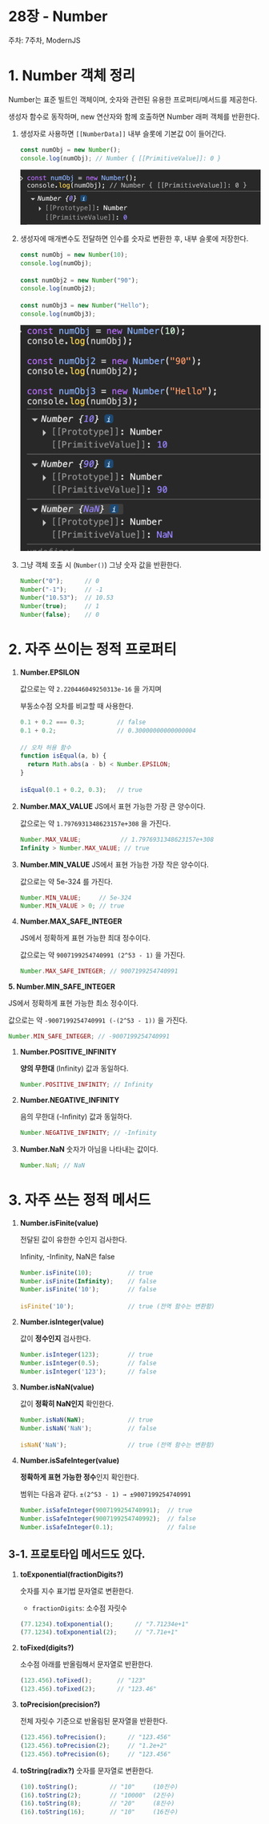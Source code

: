 # 28장 - Number

주차: 7주차, ModernJS

# 1. Number 객체 정리

Number는 표준 빌트인 객체이며, 숫자와 관련된 유용한 프로퍼티/메서드를 제공한다.

생성자 함수로 동작하며, new 연산자와 함께 호출하면 Number 래퍼 객체를 반환한다.

1. 생성자로 사용하면 `[[NumberData]]` 내부 슬롯에 기본값 0이 들어간다.
    
    ```jsx
    const numObj = new Number();
    console.log(numObj); // Number { [[PrimitiveValue]]: 0 }
    ```
    
    ![image.png](./image.png)
    

1. 생성자에 매개변수도 전달하면 인수를 숫자로 변환한 후, 내부 슬롯에 저장한다.
    
    ```jsx
    const numObj = new Number(10);
    console.log(numObj); 
    
    const numObj2 = new Number("90");
    console.log(numObj2); 
            
    const numObj3 = new Number("Hello");     
    console.log(numObj3); 
    ```
    
    ![image.png](./image%201.png)
    
2. 그냥 객체 호출 시 (`Number()`) 그냥 숫자 값을 반환한다.
    
    ```jsx
    Number("0");      // 0
    Number("-1");     // -1
    Number("10.53");  // 10.53
    Number(true);     // 1
    Number(false);    // 0
    ```
    

# 2. 자주 쓰이는 정적 프로퍼티

1. **Number.EPSILON**
    
    값으로는 약 `2.220446049250313e-16` 을 가지며
    
    부동소수점 오차를 비교할 때 사용한다.
    
    ```jsx
    0.1 + 0.2 === 0.3;         // false
    0.1 + 0.2;                 // 0.30000000000000004
    
    // 오차 허용 함수
    function isEqual(a, b) {
      return Math.abs(a - b) < Number.EPSILON;
    }
    
    isEqual(0.1 + 0.2, 0.3);   // true
    ```
    

1. **Number.MAX_VALUE**
JS에서 표현 가능한 가장 큰 양수이다.
    
    값으로는 약 `1.7976931348623157e+308` 을 가진다.
    
    ```jsx
    Number.MAX_VALUE;           // 1.7976931348623157e+308
    Infinity > Number.MAX_VALUE; // true
    ```
    

1. **Number.MIN_VALUE**
JS에서 표현 가능한 가장 작은 양수이다.
    
    값으로는 약 5e-324 를 가진다.
    
    ```jsx
    Number.MIN_VALUE;     // 5e-324
    Number.MIN_VALUE > 0; // true
    ```
    

1. **Number.MAX_SAFE_INTEGER**
    
    JS에서 정확하게 표현 가능한 최대 정수이다.
    
    값으로는 약 `9007199254740991 (2^53 - 1)` 을 가진다.
    
    ```jsx
    Number.MAX_SAFE_INTEGER; // 9007199254740991
    ```
    

**5. Number.MIN_SAFE_INTEGER**

JS에서 정확하게 표현 가능한 최소 정수이다.

값으로는 약 `-9007199254740991 (-(2^53 - 1))` 을 가진다.

```jsx
Number.MIN_SAFE_INTEGER; // -9007199254740991
```

1. **Number.POSITIVE_INFINITY**
    
    **양의 무한대** (Infinity) 값과 동일하다.
    
    ```jsx
    Number.POSITIVE_INFINITY; // Infinity
    ```
    
2. **Number.NEGATIVE_INFINITY**
    
    음의 무한대 (-Infinity) 값과 동일하다.
    
    ```jsx
    Number.NEGATIVE_INFINITY; // -Infinity
    ```
    
3. **Number.NaN**
숫자가 아님을 나타내는 값이다.
    
    ```jsx
    Number.NaN; // NaN
    ```
    

# 3. 자주 쓰는 정적 메서드

1. **Number.isFinite(value)**
    
    전달된 값이 유한한 수인지 검사한다.
    
    Infinity, -Infinity, NaN은 false
    
    ```jsx
    Number.isFinite(10);          // true
    Number.isFinite(Infinity);    // false
    Number.isFinite('10');        // false
    
    isFinite('10');               // true (전역 함수는 변환함)
    ```
    

1. **Number.isInteger(value)**
    
    값이 **정수인지** 검사한다.
    
    ```jsx
    Number.isInteger(123);        // true
    Number.isInteger(0.5);        // false
    Number.isInteger('123');      // false
    ```
    

1. **Number.isNaN(value)**
    
    값이 **정확히 NaN인지** 확인한다.
    
    ```jsx
    Number.isNaN(NaN);            // true
    Number.isNaN('NaN');          // false
    
    isNaN('NaN');                 // true (전역 함수는 변환함)
    ```
    

1. **Number.isSafeInteger(value)**
    
    **정확하게 표현 가능한 정수**인지 확인한다.
    
    범위는 다음과 같다. `±(2^53 - 1) → ±9007199254740991`
    
    ```jsx
    Number.isSafeInteger(9007199254740991);  // true
    Number.isSafeInteger(9007199254740992);  // false
    Number.isSafeInteger(0.1);               // false
    ```
    

## 3-1. 프로토타입 메서드도 있다.

1. **toExponential(fractionDigits?)**
    
    숫자를 지수 표기법 문자열로 변환한다.
    
    * `fractionDigits`: 소수점 자릿수
    
    ```jsx
    (77.1234).toExponential();      // "7.71234e+1"
    (77.1234).toExponential(2);     // "7.71e+1"
    ```
    
2. **toFixed(digits?)**
    
    소수점 아래를 반올림해서 문자열로 반환한다.
    
    ```jsx
    (123.456).toFixed();       // "123"
    (123.456).toFixed(2);      // "123.46"
    ```
    
3. **toPrecision(precision?)**
    
    전체 자릿수 기준으로 반올림된 문자열을 반환한다.
    
    ```jsx
    (123.456).toPrecision();      // "123.456"
    (123.456).toPrecision(2);     // "1.2e+2"
    (123.456).toPrecision(6);     // "123.456"
    ```
    
4. **toString(radix?)**
숫자를 문자열로 변환한다.
    
    ```jsx
    (10).toString();         // "10"     (10진수)
    (16).toString(2);        // "10000"  (2진수)
    (16).toString(8);        // "20"     (8진수)
    (16).toString(16);       // "10"     (16진수)
    ```